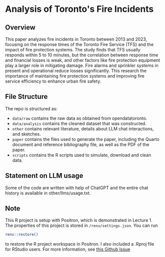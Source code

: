 # Analysis of Toronto's Fire Incidents

## Overview

This paper analyzes fire incidents in Toronto between 2013 and 2023, focusing on the response times of the Toronto Fire Service (TFS) and the impact of fire protection systems. The study finds that TFS usually responds within 5 to 10 minutes, but the correlation between response time and financial losses is weak, and other factors like fire protection equipment play a larger role in mitigating damage. Fire alarms and sprinkler systems in present and operational reduce losses significantly. This research the importance of maintaining fire protection systems and improving fire service efficiency to enhance urban fire safety.

## File Structure

The repo is structured as:

-   `data/raw` contains the raw data as obtained from opendatatoronto.
-   `data/analysis` contains the cleaned dataset that was constructed.
-   `other` contains relevant literature, details about LLM chat interactions, and sketches.
-   `paper` contains the files used to generate the paper, including the Quarto document and reference bibliography file, as well as the PDF of the paper. 
-   `scripts` contains the R scripts used to simulate, download and clean data.


## Statement on LLM usage

Some of the code are written with help of ChatGPT and the entire chat history is available in other/llms/usage.txt.

## Note

This R project is setup with Positron, which is demonstrated in Lecture 1. The properties of this project is stored in `/renv/settings.json`.
You can run 
```sh
renv::restore()
```
to restore the R project workspace in Positron. I also included a .Rproj file for RStudio users. For more information, see [this Github Issue](https://github.com/posit-dev/positron/discussions/3967)